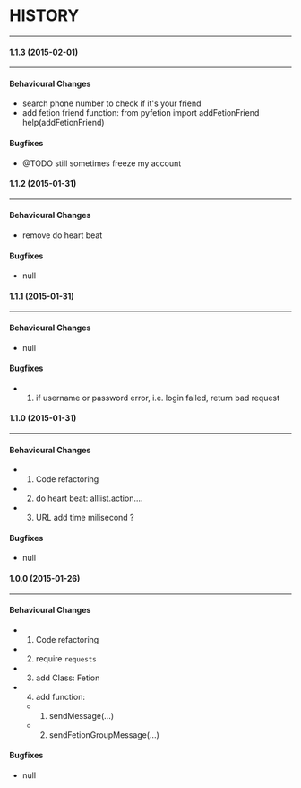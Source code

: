# HISTORY
----------------------------------------

#### 1.1.3 (2015-02-01) 
----------------------------------------
#### Behavioural Changes
* search phone number to check if it's your friend
* add fetion friend function:
    from pyfetion import addFetionFriend
    help(addFetionFriend)

#### Bugfixes
* @TODO still sometimes freeze my account


#### 1.1.2 (2015-01-31) 
----------------------------------------
#### Behavioural Changes
* remove do heart beat

#### Bugfixes
* null


#### 1.1.1 (2015-01-31) 
----------------------------------------

#### Behavioural Changes
* null

#### Bugfixes
* 1. if username or password error, i.e. login failed, return bad request

#### 1.1.0 (2015-01-31) 
----------------------------------------

#### Behavioural Changes
* 1. Code refactoring
* 2. do heart beat: alllist.action....
* 3. URL add time milisecond ?

#### Bugfixes
* null


#### 1.0.0 (2015-01-26) 
----------------------------------------

#### Behavioural Changes
* 1. Code refactoring
* 2. require `requests`
* 3. add Class: Fetion
* 4. add function:
    * 1. sendMessage(...)
    * 2. sendFetionGroupMessage(...)

#### Bugfixes
* null


